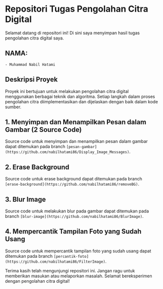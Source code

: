 # Repositori Tugas Pengolahan Citra Digital

Selamat datang di repositori ini! Di sini saya menyimpan hasil tugas pengolahan citra digital saya. 

## NAMA:
    - Muhammad Nabil Hatami 
    

## Deskripsi Proyek
Proyek ini bertujuan untuk melakukan pengolahan citra digital menggunakan berbagai teknik dan algoritma. Setiap langkah dalam proses pengolahan citra diimplementasikan dan dijelaskan dengan baik dalam kode sumber. 


## 1. Menyimpan dan Menampilkan Pesan dalam Gambar (2 Source Code)
Source code untuk menyimpan dan menampilkan pesan dalam gambar dapat ditemukan pada branch `[pesan-gambar](https://github.com/nabilhatami86/Display_Image_Messages)`.

## 2. Erase Background
Source code untuk erase background dapat ditemukan pada branch `[erase-background](https://github.com/nabilhatami86/removeBG)`.

## 3. Blur Image
Source code untuk melakukan blur pada gambar dapat ditemukan pada branch `[blur-image](https://github.com/nabilhatami86/BlurImage)`.

## 4. Mempercantik Tampilan Foto yang Sudah Usang
Source code untuk mempercantik tampilan foto yang sudah usang dapat ditemukan pada branch `[percantik-foto](https://github.com/nabilhatami86/FilterImage)`.



Terima kasih telah mengunjungi repositori ini. Jangan ragu untuk memberikan masukan atau melaporkan masalah. Selamat bereksperimen dengan pengolahan citra digital!

